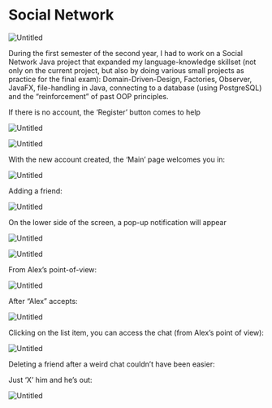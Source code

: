 # Social Network

![Untitled](Social%20Network%20cbec20bdab2a4cb2b99ba1dbbc68213a/Untitled.png)

During the first semester of the second year, I had to work on a Social Network Java project that expanded my language-knowledge skillset (not only on the current project, but also by doing various small projects as practice for the final exam): Domain-Driven-Design, Factories, Observer, JavaFX, file-handling in Java, connecting to a database (using PostgreSQL) and the “reinforcement” of past OOP principles.

If there is no account, the ‘Register’ button comes to help

![Untitled](Social%20Network%20cbec20bdab2a4cb2b99ba1dbbc68213a/Untitled%201.png)

![Untitled](Social%20Network%20cbec20bdab2a4cb2b99ba1dbbc68213a/Untitled%202.png)

With the new account created, the ‘Main’ page welcomes you in:

![Untitled](Social%20Network%20cbec20bdab2a4cb2b99ba1dbbc68213a/Untitled%203.png)

Adding a friend:

![Untitled](Social%20Network%20cbec20bdab2a4cb2b99ba1dbbc68213a/Untitled%204.png)

On the lower side of the screen, a pop-up notification will appear

![Untitled](Social%20Network%20cbec20bdab2a4cb2b99ba1dbbc68213a/Untitled%205.png)

![Untitled](Social%20Network%20cbec20bdab2a4cb2b99ba1dbbc68213a/Untitled%206.png)

From Alex’s point-of-view:

![Untitled](Social%20Network%20cbec20bdab2a4cb2b99ba1dbbc68213a/Untitled%207.png)

After “Alex” accepts:

![Untitled](Social%20Network%20cbec20bdab2a4cb2b99ba1dbbc68213a/Untitled%208.png)

Clicking on the list item, you can access the chat (from Alex’s point of view):

![Untitled](Social%20Network%20cbec20bdab2a4cb2b99ba1dbbc68213a/Untitled%209.png)

Deleting a friend after a weird chat couldn’t have been easier:

Just ‘X’ him and he’s out:

![Untitled](Social%20Network%20cbec20bdab2a4cb2b99ba1dbbc68213a/Untitled%2010.png)
